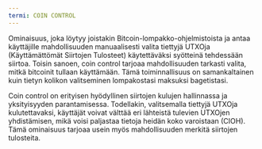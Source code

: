 ```yaml
---
termi: COIN CONTROL
---
```


Ominaisuus, joka löytyy joistakin Bitcoin-lompakko-ohjelmistoista ja antaa käyttäjille mahdollisuuden manuaalisesti valita tiettyjä UTXOja (Käyttämättömät Siirtojen Tulosteet) käytettäväksi syötteinä tehdessään siirtoa. Toisin sanoen, coin control tarjoaa mahdollisuuden tarkasti valita, mitkä bitcoinit tullaan käyttämään. Tämä toiminnallisuus on samankaltainen kuin tietyn kolikon valitseminen lompakostasi maksuksi bagetistasi.

Coin control on erityisen hyödyllinen siirtojen kulujen hallinnassa ja yksityisyyden parantamisessa. Todellakin, valitsemalla tiettyjä UTXOja kulutettavaksi, käyttäjät voivat välttää eri lähteistä tulevien UTXOjen yhdistämisen, mikä voisi paljastaa tietoja heidän koko varoistaan (CIOH). Tämä ominaisuus tarjoaa usein myös mahdollisuuden merkitä siirtojen tulosteita.